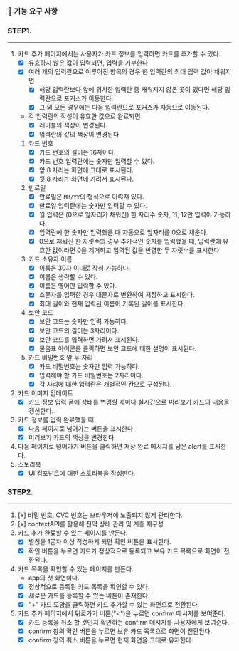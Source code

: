 ### 📜 기능 요구 사항

### STEP1.

---

1. 카드 추가 페이지에서는 사용자가 카드 정보를 입력하면 카드를 추가할 수 있다.
   - [x] 유효하지 않은 값이 입력되면, 입력을 거부한다
   - [x] 여러 개의 입력란으로 이루어진 항목의 경우 한 입력란의 최대 입력 값이 채워지면
     - [x] 해당 입력란보다 앞에 위치한 입력란 중 채워지지 않은 곳이 있다면 해당 입력란으로 포커스가 이동한다.
     - [x] 그 외 모든 경우에는 다음 입력란으로 포커스가 자동으로 이동된다.
   - 각 입력란의 작성이 유효한 값으로 완료되면
     - [x] 레이블의 색상이 변경된다.
     - [x] 입력란의 값의 색상이 변경된다
   1. 카드 번호
      - [x] 카드 번호의 길이는 16자이다.
      - [x] 카드 번호 입력란에는 숫자만 입력할 수 있다.
      - [x] 앞 8 자리는 화면에 그대로 표시된다.
      - [x] 뒷 8 자리는 화면에 가려서 표시된다.
   2. 만료일
      - [x] 만료일은 `MM/YY`의 형식으로 이뤄져 있다.
      - [x] 만료일 입력란에는 숫자만 입력할 수 있다.
      - [x] 월 입력은 (0으로 앞자리가 채워진) 한 자리수 숫자, 11, 12만 입력이 가능하다.
      - [x] 입력란에 한 숫자만 입력했을 때 자동으로 앞자리를 0으로 채운다.
      - [x] 0으로 채워진 한 자릿수의 경우 추가적인 숫자를 입력했을 때, 입력란에 유효한 값이라면 0을 제거하고 입력된 값을 반영한 두 자릿수를 표시한다
   3. 카드 소유자 이름
      - [x] 이름은 30자 이내로 작성 가능하다.
      - [x] 이름은 생략할 수 있다.
      - [x] 이름은 영어만 입력할 수 있다.
      - [x] 소문자를 입력한 경우 대문자로 변환하여 저장하고 표시한다.
      - [x] 최대 길이와 현재 입력된 이름이 기록된 길이를 표시한다.
   4. 보안 코드
      - [x] 보안 코드는 숫자만 입력 가능하다.
      - [x] 보안 코드의 길이는 3자리이다.
      - [x] 보안 코드를 입력하면 가려서 표시된다.
      - [x] 물음표 아이콘을 클릭하면 보안 코드에 대한 설명이 표시된다.
   5. 카드 비밀번호 앞 두 자리
      - [x] 카드 비밀번호는 숫자만 입력 가능하다.
      - [x] 입력해야 할 카드 비밀번호는 2자리이다.
      - [x] 각 자리에 대한 입력란은 개별적인 칸으로 구성된다.
2. 카드 이미지 업데이트
   - [x] 카드 정보 입력 폼에 상태를 변경할 때마다 실시간으로 미리보기 카드의 내용을 갱신한다.
3. 카드 정보를 입력 완료했을 때
   - [x] 다음 페이지로 넘어가는 버튼을 표시한다
   - [x] 미리보기 카드의 색상을 변경한다
4. 다음 페이지로 넘어가기 버튼을 클릭하면 저장 완료 메시지를 담은 alert를 표시한다.
5. 스토리북
   - [x] UI 컴포넌트에 대한 스토리북을 작성한다.

### STEP2.

---

1. [x] 비밀 번호, CVC 번호는 브라우저에 노출되지 않게 관리한다.
2. [x] contextAPI를 활용해 전역 상태 관리 및 계층 재구성
3. 카드 추가 완료할 수 있는 페이지를 만든다.
   - [x] 별칭을 1글자 이상 작성하게 되면 확인 버튼을 표시한다.
   - [x] 확인 버튼을 누르면 카드가 정상적으로 등록되고 보유 카드 목록으로 화면이 전환된다.
4. 카드 목록을 확인할 수 있는 페이지를 만든다.
   - app의 첫 화면이다.
   - [x] 정상적으로 등록된 카드 목록을 확인할 수 있다.
   - [x] 새로운 카드를 등록할 수 있는 버튼이 존재한다.
   - [x] "+" 카드 모양을 클릭하면 카드 추가할 수 있는 화면으로 전환된다.
5. 카드 추가 페이지에서 뒤로가기 버튼("<")을 누르면 confirm 메시지를 보여준다.
   - [x] 카드 등록을 취소 할 것인지 확인하는 confirm 메시지를 사용자에게 보여준다.
   - [x] confirm 창의 확인 버튼을 누르면 보유 카드 목록으로 화면이 전환된다.
   - [x] confirm 창의 취소 버튼을 누르면 현재 화면을 그대로 유지한다.
